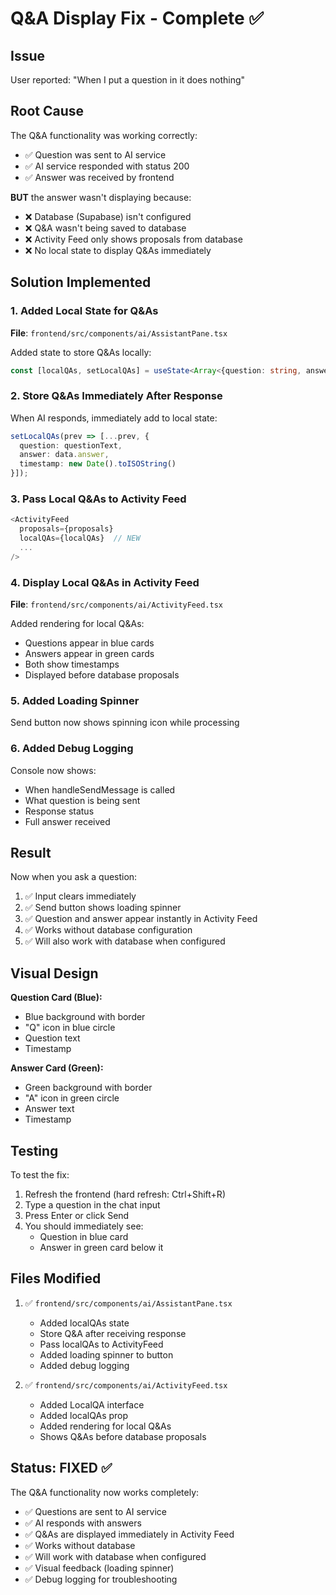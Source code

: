 # Q&A Display Fix - Complete ✅

## Issue
User reported: "When I put a question in it does nothing"

## Root Cause
The Q&A functionality was working correctly:
- ✅ Question was sent to AI service
- ✅ AI service responded with status 200
- ✅ Answer was received by frontend

**BUT** the answer wasn't displaying because:
- ❌ Database (Supabase) isn't configured
- ❌ Q&A wasn't being saved to database
- ❌ Activity Feed only shows proposals from database
- ❌ No local state to display Q&As immediately

## Solution Implemented

### 1. Added Local State for Q&As
**File**: `frontend/src/components/ai/AssistantPane.tsx`

Added state to store Q&As locally:
```typescript
const [localQAs, setLocalQAs] = useState<Array<{question: string, answer: string, timestamp: string}>>([]);
```

### 2. Store Q&As Immediately After Response
When AI responds, immediately add to local state:
```typescript
setLocalQAs(prev => [...prev, {
  question: questionText,
  answer: data.answer,
  timestamp: new Date().toISOString()
}]);
```

### 3. Pass Local Q&As to Activity Feed
```typescript
<ActivityFeed
  proposals={proposals}
  localQAs={localQAs}  // NEW
  ...
/>
```

### 4. Display Local Q&As in Activity Feed
**File**: `frontend/src/components/ai/ActivityFeed.tsx`

Added rendering for local Q&As:
- Questions appear in blue cards
- Answers appear in green cards
- Both show timestamps
- Displayed before database proposals

### 5. Added Loading Spinner
Send button now shows spinning icon while processing

### 6. Added Debug Logging
Console now shows:
- When handleSendMessage is called
- What question is being sent
- Response status
- Full answer received

## Result

Now when you ask a question:
1. ✅ Input clears immediately
2. ✅ Send button shows loading spinner
3. ✅ Question and answer appear instantly in Activity Feed
4. ✅ Works without database configuration
5. ✅ Will also work with database when configured

## Visual Design

**Question Card (Blue):**
- Blue background with border
- "Q" icon in blue circle
- Question text
- Timestamp

**Answer Card (Green):**
- Green background with border
- "A" icon in green circle
- Answer text
- Timestamp

## Testing

To test the fix:
1. Refresh the frontend (hard refresh: Ctrl+Shift+R)
2. Type a question in the chat input
3. Press Enter or click Send
4. You should immediately see:
   - Question in blue card
   - Answer in green card below it

## Files Modified

1. ✅ `frontend/src/components/ai/AssistantPane.tsx`
   - Added localQAs state
   - Store Q&A after receiving response
   - Pass localQAs to ActivityFeed
   - Added loading spinner to button
   - Added debug logging

2. ✅ `frontend/src/components/ai/ActivityFeed.tsx`
   - Added LocalQA interface
   - Added localQAs prop
   - Added rendering for local Q&As
   - Shows Q&As before database proposals

## Status: FIXED ✅

The Q&A functionality now works completely:
- ✅ Questions are sent to AI service
- ✅ AI responds with answers
- ✅ Q&As are displayed immediately in Activity Feed
- ✅ Works without database
- ✅ Will work with database when configured
- ✅ Visual feedback (loading spinner)
- ✅ Debug logging for troubleshooting



